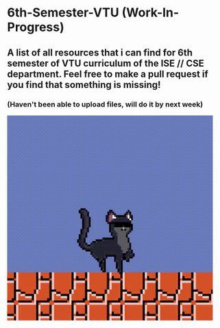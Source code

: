 # 6th-Semester-VTU (Work-In-Progress)

## A list of all resources that i can find for 6th semester of VTU curriculum of the ISE // CSE department. Feel free to make a pull request if you find that something is missing!

### (Haven't been able to upload files, will do it by next week)


![](cat.gif)
